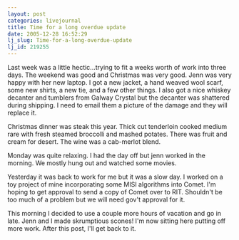 ```yaml
---
layout: post
categories: livejournal
title: Time for a long overdue update
date: 2005-12-28 16:52:29
lj_slug: Time-for-a-long-overdue-update
lj_id: 219255
---
```

Last week was a little hectic...trying to fit a weeks worth of work into three days. The weekend was good and Christmas was very good. Jenn was very happy with her new laptop. I got a new jacket, a hand weaved wool scarf, some new shirts, a new tie, and a few other things. I also got a nice whiskey decanter and tumblers from Galway Crystal but the decanter was shattered during shipping. I need to email them a picture of the damage and they will replace it.  



Christmas dinner was steak this year. Thick cut tenderloin cooked medium rare with fresh steamed broccolli and mashed potates. There was fruit and cream for desert. The wine was a cab-merlot blend.  



Monday was quite relaxing. I had the day off but jenn worked in the morning. We mostly hung out and watched some movies.  



Yesterday it was back to work for me but it was a slow day. I worked on a toy project of mine incorporating some MISI algorithms into Comet. I'm hoping to get approval to send a copy of Comet over to RIT. Shouldn't be too much of a problem but we will need gov't approval for it.  



This morning I decided to use a couple more hours of vacation and go in late. Jenn and I made skrumptious scones! I'm now sitting here putting off more work. After this post, I'll get back to it.
